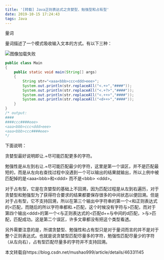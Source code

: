```yaml
---
title: '[转载] Java正则表达式之贪婪型、勉强型和占有型'
date: 2019-10-15 17:24:43
tags: Java 
---
```


 量词

量词描述了一个模式吸收输入文本的方式。有以下三种：

![图像加载失败](4.png)

<!--more-->

```java
public class Main
{
	public static void main(String[] args)
	{
		String str="<aaa<bbb>ccc<ddd>eee>";
		System.out.println(str.replaceAll("<.+>","####"));
		System.out.println(str.replaceAll("<.+?>","####"));
		System.out.println(str.replaceAll("<.++>","####"));
		System.out.println(str.replaceAll("<d++>","####"));
	}
}
/* output:
####
####ccc####eee>
<aaa<bbb>ccc<ddd>eee>
<aaa<bbb>ccc####eee>
*/
```

下面说明：

贪婪型最好说明即让.+尽可能匹配更多的字符。

勉强性是从左到右让.+尽可能匹配最少的字符，这里是第一个误区，并不是匹配最短的，而是从左向右查找过程中没遇到一个可以输出的结果就输出，所以上例中被匹配掉的是<aaa\<bbb>和\<ddd>   而不是\<bbb> \<ddd>。

对于占有型，它是在贪婪型的基础上不回溯，因为匹配过程是从左到右遍历，对于贪婪型和勉强型为了获得符合要求的结果都要保存很多的中间状态以便回溯。但是对于占有型，它不支持回溯，所以在第三个输出中字符串的第一个<和正则表达式的<匹配，而随后的所以字符串都和.+匹配，这个时候没有字符与>匹配，而对于第四个输出\<ddd>的第一个<与正则表达式的<匹配d++与中间的d匹配，>与>匹配，匹配成功。这是第二个误区，许多文章都没有把这个类型看透。

另外需要注意的是，所谓贪婪型、勉强性和占有型只是对于量词而言的并不是对于整个正则表达式。也就是说贪婪型匹配尽量多的字符，勉强性匹配尽量少的字符（从左向右），占有型匹配尽量多的字符并不支持回溯。



本文转载自https://blog.csdn.net/mushao999/article/details/46331145